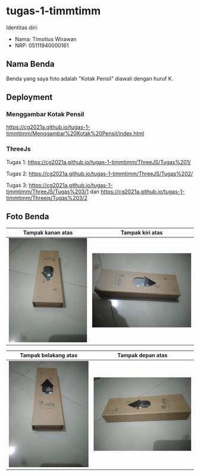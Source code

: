 # tugas-1-timmtimm

Identitas diri:
- Nama: Timotius Wirawan
- NRP: 05111940000161

## Nama Benda
Benda yang saya foto adalah "Kotak Pensil" diawali dengan huruf K.

## Deployment
### Menggambar Kotak Pensil
https://cg2021a.github.io/tugas-1-timmtimm/Menggambar%20Kotak%20Pensil/index.html
### ThreeJs
Tugas 1: https://cg2021a.github.io/tugas-1-timmtimm/ThreeJS/Tugas%201/

Tugas 2: https://cg2021a.github.io/tugas-1-timmtimm/ThreeJS/Tugas%202/

Tugas 3: https://cg2021a.github.io/tugas-1-timmtimm/ThreeJS/Tugas%203/1 dan https://cg2021a.github.io/tugas-1-timmtimm/Threejs/Tugas%203/2

## Foto Benda
|Tampak kanan atas|Tampak kiri atas|
| :-:                 |            :-:     |
|![Depan atas](images/depan_atas.png)|![Kanan atas](images/kanan_atas.png)|

|Tampak belakang atas|Tampak depan atas|
| :-:                 |            :-:     |
|![Belakang atas](images/belakang_atas.png)|![Kiri atas](images/kiri_atas.png)|
